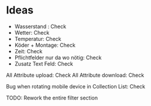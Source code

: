 # Ideas

- Wasserstand : Check
- Wetter: Check
- Temperatur: Check
- Köder + Montage: Check
- Zeit: Check
- Pflichtfelder nur da wo nötig: Check
- Zusatz Text Feld: Check

All Attribute upload: Check
All Attribute download: Check

Bug when rotating mobile device in Collection List: Check

TODO: Rework the entire filter section
